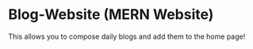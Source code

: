 # Blog-Website (MERN Website)
This allows you to compose daily blogs and add them to the home page!
